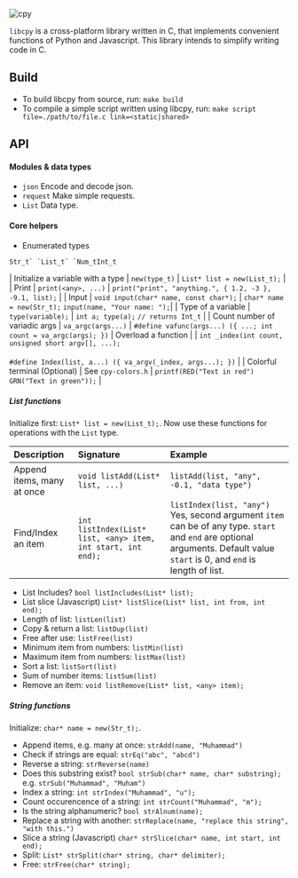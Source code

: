 ![cpy](https://user-images.githubusercontent.com/90899789/147235026-dfaca003-9b46-4fea-b602-e34edc8c7c87.png)

`libcpy` is a cross-platform library written in C, that implements convenient functions of Python and Javascript. This library intends to simplify writing code in C.


## Build
- To build libcpy from source, run: `make build`
- To compile a simple script written using libcpy, run: `make script file=./path/to/file.c link=<static|shared>`


## API

#### Modules & data types
- `json` Encode and decode json.
- `request` Make simple requests.
- `List` Data type.

#### Core helpers
- Enumerated types
```c
Str_t` `List_t` `Num_tInt_t
```
| Initialize a variable with a type | `new(type_t)` | `List* list = new(List_t);` |
| Print                             | `print(<any>, ...)` | `print("print", "anything.", { 1.2, -3 }, -9.1, list);` |
| Input                             | `void input(char* name, const char*);` | `char* name = new(Str_t);` `input(name, "Your name: ");`|
| Type of a variable                | `type(variable);` | `int a; type(a);` `// returns Int_t` |
| Count number of variadic args     | `va_argc(args...)` | `#define vafunc(args...) ({ ...; int count = va_argc(args); })`
| Overload a function | | `int _index(int count, unsigned short argv[], ...);`  <br><br>  `#define Index(list, a...) ({ va_argv(_index, args...); })` |
| Colorful terminal (Optional) | See `cpy-colors.h` | `printf(RED("Text in red")  GRN("Text in green"));` |


##### List functions

Initialize first: `List* list = new(List_t);`. Now use these functions for operations with the `List` type.

| Description           | Signature                 |             Example       |
| :---                  |    :----                  | :---                      |
| Append items, many at once | `void listAdd(List* list, ...)` | `listAdd(list, "any", -0.1, "data type")`
| Find/Index an item | `int listIndex(List* list, <any> item, int start, int end);` | `listIndex(list, "any")` Yes, second argument `item` can be of any type. `start` and `end` are optional arguments. Default value `start` is 0, and `end` is length of list.

- List Includes? `bool listIncludes(List* list);`
- List slice (Javascript) `List* listSlice(List* list, int from, int end);`
- Length of list: `listLen(list)`
- Copy & return a list: `listDup(list)`
- Free after use: `listFree(list)`
- Minimum item from numbers: `listMin(list)`
- Maximum item from numbers: `listMax(list)`
- Sort a list: `listSort(list)`
- Sum of number items: `listSum(list)`
- Remove an item: `void listRemove(List* list, <any> item);`

##### String functions

Initialize: `char* name = new(Str_t);`.

- Append items, e.g. many at once: `strAdd(name, "Muhammad")`
- Check if strings are equal: `strEq("abc", "abcd")`
- Reverse a string: `strReverse(name)`
- Does this substring exist?  `bool strSub(char* name, char* substring);` e.g. `strSub("Muhammad", "Muham")`
- Index a string: `int strIndex("Muhammad", "u");`
- Count occurencence of a string: `int strCount("Muhammad", "m");`
- Is the string alphanumeric? `bool strAlnum(name);`
- Replace a string with another: `strReplace(name, "replace this string", "with this.")`
- Slice a string (Javascript) `char* strSlice(char* name, int start, int end);`
- Split: `List* strSplit(char* string, char* delimiter);`
- Free: `strFree(char* string);`
